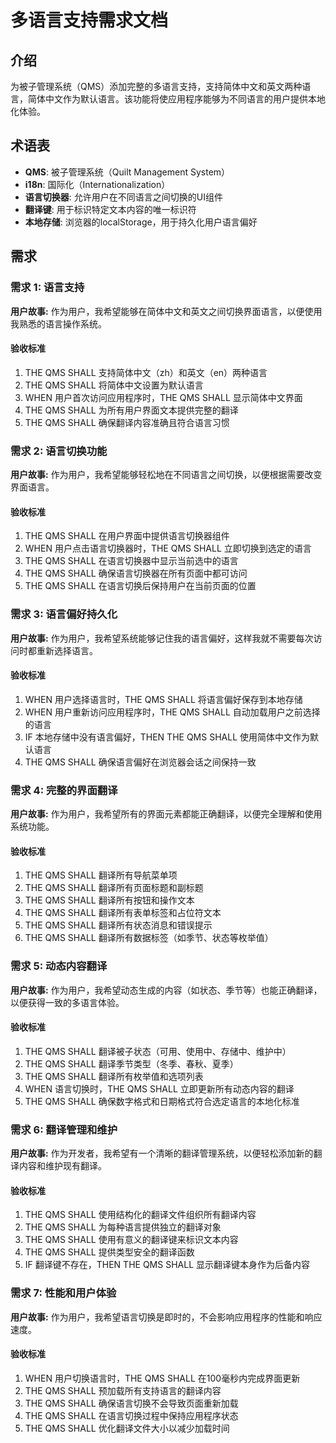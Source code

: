# 多语言支持需求文档

## 介绍

为被子管理系统（QMS）添加完整的多语言支持，支持简体中文和英文两种语言，简体中文作为默认语言。该功能将使应用程序能够为不同语言的用户提供本地化体验。

## 术语表

- **QMS**: 被子管理系统（Quilt Management System）
- **i18n**: 国际化（Internationalization）
- **语言切换器**: 允许用户在不同语言之间切换的UI组件
- **翻译键**: 用于标识特定文本内容的唯一标识符
- **本地存储**: 浏览器的localStorage，用于持久化用户语言偏好

## 需求

### 需求 1: 语言支持

**用户故事:** 作为用户，我希望能够在简体中文和英文之间切换界面语言，以便使用我熟悉的语言操作系统。

#### 验收标准

1. THE QMS SHALL 支持简体中文（zh）和英文（en）两种语言
2. THE QMS SHALL 将简体中文设置为默认语言
3. WHEN 用户首次访问应用程序时，THE QMS SHALL 显示简体中文界面
4. THE QMS SHALL 为所有用户界面文本提供完整的翻译
5. THE QMS SHALL 确保翻译内容准确且符合语言习惯

### 需求 2: 语言切换功能

**用户故事:** 作为用户，我希望能够轻松地在不同语言之间切换，以便根据需要改变界面语言。

#### 验收标准

1. THE QMS SHALL 在用户界面中提供语言切换器组件
2. WHEN 用户点击语言切换器时，THE QMS SHALL 立即切换到选定的语言
3. THE QMS SHALL 在语言切换器中显示当前选中的语言
4. THE QMS SHALL 确保语言切换器在所有页面中都可访问
5. THE QMS SHALL 在语言切换后保持用户在当前页面的位置

### 需求 3: 语言偏好持久化

**用户故事:** 作为用户，我希望系统能够记住我的语言偏好，这样我就不需要每次访问时都重新选择语言。

#### 验收标准

1. WHEN 用户选择语言时，THE QMS SHALL 将语言偏好保存到本地存储
2. WHEN 用户重新访问应用程序时，THE QMS SHALL 自动加载用户之前选择的语言
3. IF 本地存储中没有语言偏好，THEN THE QMS SHALL 使用简体中文作为默认语言
4. THE QMS SHALL 确保语言偏好在浏览器会话之间保持一致

### 需求 4: 完整的界面翻译

**用户故事:** 作为用户，我希望所有的界面元素都能正确翻译，以便完全理解和使用系统功能。

#### 验收标准

1. THE QMS SHALL 翻译所有导航菜单项
2. THE QMS SHALL 翻译所有页面标题和副标题
3. THE QMS SHALL 翻译所有按钮和操作文本
4. THE QMS SHALL 翻译所有表单标签和占位符文本
5. THE QMS SHALL 翻译所有状态消息和错误提示
6. THE QMS SHALL 翻译所有数据标签（如季节、状态等枚举值）

### 需求 5: 动态内容翻译

**用户故事:** 作为用户，我希望动态生成的内容（如状态、季节等）也能正确翻译，以便获得一致的多语言体验。

#### 验收标准

1. THE QMS SHALL 翻译被子状态（可用、使用中、存储中、维护中）
2. THE QMS SHALL 翻译季节类型（冬季、春秋、夏季）
3. THE QMS SHALL 翻译所有枚举值和选项列表
4. WHEN 语言切换时，THE QMS SHALL 立即更新所有动态内容的翻译
5. THE QMS SHALL 确保数字格式和日期格式符合选定语言的本地化标准

### 需求 6: 翻译管理和维护

**用户故事:** 作为开发者，我希望有一个清晰的翻译管理系统，以便轻松添加新的翻译内容和维护现有翻译。

#### 验收标准

1. THE QMS SHALL 使用结构化的翻译文件组织所有翻译内容
2. THE QMS SHALL 为每种语言提供独立的翻译对象
3. THE QMS SHALL 使用有意义的翻译键来标识文本内容
4. THE QMS SHALL 提供类型安全的翻译函数
5. IF 翻译键不存在，THEN THE QMS SHALL 显示翻译键本身作为后备内容

### 需求 7: 性能和用户体验

**用户故事:** 作为用户，我希望语言切换是即时的，不会影响应用程序的性能和响应速度。

#### 验收标准

1. WHEN 用户切换语言时，THE QMS SHALL 在100毫秒内完成界面更新
2. THE QMS SHALL 预加载所有支持语言的翻译内容
3. THE QMS SHALL 确保语言切换不会导致页面重新加载
4. THE QMS SHALL 在语言切换过程中保持应用程序状态
5. THE QMS SHALL 优化翻译文件大小以减少加载时间